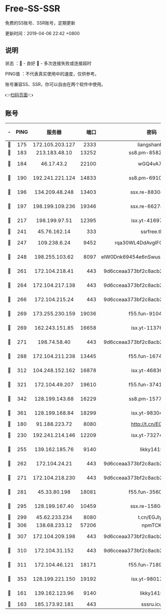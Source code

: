 # Free-SS-SSR

免费的SS账号、SSR账号，定期更新

更新时间：2019-04-06 22:42 +0800

## 说明

状态     ：🙂 - 良好 🙁 - 多次连接失败或连接超时

PING值   ：不代表真实使用中的速度，仅供参考。

账号兼容SS、SSR，你可以自由在两个软件中使用。

👉[扫码页面](https://liesauer.github.io/Free-SS-SSR/)👈

## 账号

|-|PING|服务器|端口|密码|加密方式|区域|
|:----:|:----:|:-----:|-----:|:----:|:----:|:----:|
|🙂|175|172.105.203.127|2333|liangshanbo|chacha20|JP|
|🙂|183|213.183.48.10|13252|ss8.pm-85820863|rc4-md5|RU|
|🙂|184|46.17.43.2|22100|wGQ4vA7D|aes-256-gcm|RU|
|🙂|190|192.241.221.124|14833|ss8.pm-69109154|aes-256-cfb|US|
|🙂|196|134.209.48.248|13403|ssx.re-88308510|aes-256-cfb|US|
|🙂|197|198.199.109.236|19346|ssx.re-66274137|aes-256-cfb|US|
|🙂|217|198.199.97.51|12395|isx.yt-41697089|aes-256-cfb|US|
|🙂|241|45.76.162.14|333|ssrfree.tk|rc4|SG|
|🙂|247|109.238.6.24|9452|rqa30WL4DdAvgIFG6Fs3znzTa|aes-256-cfb|FR|
|🙂|248|198.255.103.62|8097|eIW0Dnk69454e6nSwuspv9DmS201tQ0D|aes-256-cfb|US|
|🙂|261|172.104.218.41|443|9d6cceaa373bf2c8acb22e60b6a58be6|aes-256-cfb|US|
|🙂|264|172.104.217.138|443|9d6cceaa373bf2c8acb22e60b6a58be6|aes-256-cfb|US|
|🙂|266|172.104.215.24|443|9d6cceaa373bf2c8acb22e60b6a58be6|aes-256-cfb|US|
|🙂|269|173.255.230.159|19036|f55.fun-91049822|aes-256-cfb|US|
|🙂|269|162.243.151.85|16658|isx.yt-11376029|aes-256-cfb|US|
|🙂|271|198.74.58.40|443|9d6cceaa373bf2c8acb22e60b6a58be6|aes-256-cfb|US|
|🙂|288|172.104.211.238|13445|f55.fun-16745538|aes-256-cfb|US|
|🙂|312|104.248.152.162|16878|isx.yt-46836343|aes-256-cfb|SG|
|🙂|321|172.104.49.207|19610|f55.fun-37419805|aes-256-cfb|SG|
|🙂|342|128.199.143.68|16229|ss8.pm-15775496|aes-256-cfb|SG|
|🙂|361|128.199.168.84|18299|isx.yt-98304416|aes-256-cfb|SG|
|🙂|180|91.188.223.72|8080|http://t.cn/EGJIyrl|rc4-md5|RU|
|🙂|230|192.241.214.146|12209|isx.yt-73274152|aes-256-cfb|US|
|🙂|255|139.162.185.76|9140|likky1415|aes-256-cfb|DE|
|🙂|262|172.104.24.21|443|9d6cceaa373bf2c8acb22e60b6a58be6|aes-256-cfb|US|
|🙂|271|172.104.218.230|443|9d6cceaa373bf2c8acb22e60b6a58be6|aes-256-cfb|US|
|🙂|281|45.33.80.198|18081|f55.fun-35602530|aes-256-cfb|US|
|🙂|295|128.199.167.40|10459|ssx.re-15808413|aes-256-cfb|SG|
|🙂|299|45.62.233.234|8080|t.cn/EGJIyrl|rc4-md5|CA|
|🙂|306|138.68.233.12|57206|npmTCK|rc4-md5|US|
|🙂|307|172.104.209.198|443|9d6cceaa373bf2c8acb22e60b6a58be6|aes-256-cfb|US|
|🙂|310|172.104.31.152|443|9d6cceaa373bf2c8acb22e60b6a58be6|aes-256-cfb|US|
|🙂|311|172.104.46.121|18171|f55.fun-71890851|aes-256-cfb|SG|
|🙂|353|128.199.221.150|19192|isx.yt-98017848|aes-256-cfb|SG|
|🙁|161|139.162.123.96|9140|likky1415|aes-256-cfb|JP|
|🙁|163|185.173.92.181|443|sssru.icu|rc4-md5|RU|
